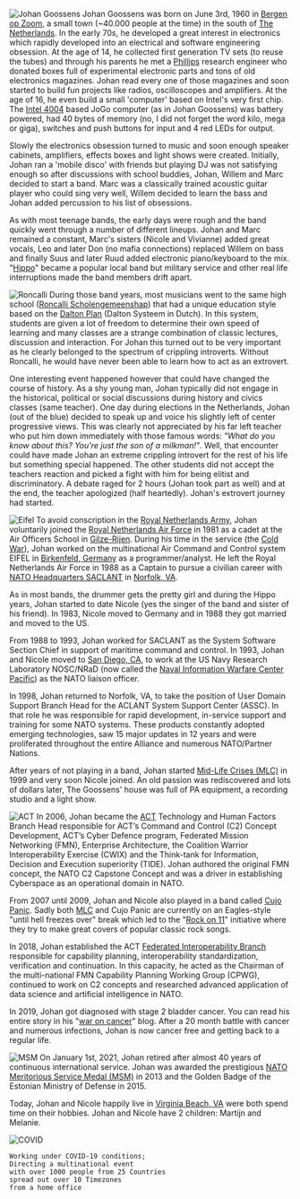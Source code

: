 ![Johan Goossens](class:float-right:rounded-circle:ml-3:img/main/johan.jpg)
Johan Goossens was born on June 3rd, 1960 in
[Bergen op Zoom](https://en.wikipedia.org/wiki/Bergen_op_Zoom),
a small town (~40.000 people at the time) in the south of
[The Netherlands](https://en.wikipedia.org/wiki/Netherlands).
In the early 70s, he developed a great interest in electronics which
rapidly developed into an electrical and software engineering
obsession.  At the age of 14, he collected first generation TV sets (to
reuse the tubes) and through his parents he met a
[Phillips](https://en.wikipedia.org/wiki/Philips) research engineer who
donated boxes full of experimental electronic parts and tons of old
electronics magazines. Johan read every one of those magazines and soon
started to build fun projects like radios, oscilloscopes and amplifiers.
At the age of 16, he even build a small 'computer' based on Intel's very
first chip. The [Intel 4004](https://en.wikipedia.org/wiki/Intel_4004)
based JoGo computer (as in Johan Goossens) was battery powered, had 40
bytes of memory (no, I did not forget the word kilo, mega or giga),
switches and push buttons for input and 4 red LEDs for output.

Slowly the electronics obsession turned to music and soon enough speaker
cabinets, amplifiers, effects boxes and light shows were created.
Initially, Johan ran a 'mobile disco' with friends but playing DJ was not
satisfying enough so after discussions with school buddies, Johan, Willem
and Marc decided to start a band. Marc was a classically trained acoustic
guitar player who could sing very well, Willem decided to learn the bass
and Johan added percussion to his list of obsessions.

As with most teenage bands, the early days were rough and the band quickly
went through a number of different lineups. Johan and Marc remained a
constant, Marc's sisters (Nicole and Vivianne) added great vocals, Leo and
later Don (no mafia connections) replaced Willem on bass and finally Suus
and later Ruud added electronic piano/keyboard to the mix.
"[Hippo](/hippo)" became a popular local band
but military service and other real life interruptions made the band
members drift apart.

![Roncalli](class:float-left:rounded:p-2:img/main/Roncalli.jpg)
During those band years, most musicians went to the same high school
([Roncalli Scholengemeenshap](https://nl.wikipedia.org/wiki/SG_Roncalli))
that had a unique education style based on the
[Dalton Plan](https://en.wikipedia.org/wiki/Dalton_Plan) (Dalton Systeem
in Dutch). In this system, students are given a lot of freedom to
determine their own speed of learning and many classes are a strange
combination of classic lectures, discussion and interaction. For Johan
this turned out to be very important as he clearly belonged to the spectrum
of crippling introverts. Without Roncalli, he would have never been
able to learn how to act as an extrovert.

One interesting event happened however that could have changed the course
of history. As a shy young man, Johan typically did not engage in the
historical, political or social discussions during history and civics
classes (same teacher). One day during elections in the Netherlands,
Johan (out of the blue) decided to speak up and voice his slightly left
of center progressive views. This was clearly not appreciated by his
far left teacher who put him down immediately with those famous words:
*"What do you know about this? You're just the son of a milkman!"*.
Well, that encounter could have made Johan an extreme
crippling introvert for the rest of his life but something special
happened. The other students did not accept the teachers reaction and
picked a fight with him for being elitist and discriminatory. A debate
raged for 2 hours (Johan took part as well) and at the end, the teacher
apologized (half heartedly). Johan's extrovert journey had started.

![Eifel](class:float-right:rounded:p-2:img/main/Eifel.jpg)
To avoid conscription in the
[Royal Netherlands Army](https://en.wikipedia.org/wiki/Royal_Netherlands_Army), Johan voluntarily joined the
[Royal Netherlands Air Force](https://en.wikipedia.org/wiki/Royal_Netherlands_Air_Force)
in 1981 as a cadet at the Air Officers School in
[Gilze-Rijen](https://en.wikipedia.org/wiki/Gilze-Rijen_Air_Base).
During his time in the service (the
[Cold War](https://en.wikipedia.org/wiki/Cold_War)),
Johan worked on the multinational Air Command and Control system EIFEL in
[Birkenfeld, Germany](https://en.wikipedia.org/wiki/Birkenfeld)
as a programmer/analyst. He left the Royal Netherlands Air Force in
1988 as a Captain to pursue a civilian career with
[NATO Headquarters SACLANT](https://en.wikipedia.org/wiki/Supreme_Allied_Commander_Atlantic) in
[Norfolk, VA](https://en.wikipedia.org/wiki/Norfolk,_Virginia).

As in most bands, the drummer gets the pretty girl and during the Hippo
years, Johan started to date Nicole (yes the singer of the band and
sister of his friend). In 1983, Nicole moved to Germany and in 1988
they got married and moved to the US.

From 1988 to 1993, Johan worked for SACLANT as the System Software
Section Chief in support of maritime command and control. In 1993, Johan
and Nicole moved to
[San Diego, CA](https://en.wikipedia.org/wiki/San_Diego),
to work at the US Navy Research Laboratory NOSC/NRaD (now called the
[Naval Information Warfare Center Pacific](https://en.wikipedia.org/wiki/Naval_Information_Warfare_Center_Pacific)) as the NATO liaison officer.

In 1998, Johan returned to Norfolk, VA, to take the position of
User Domain Support Branch Head for the ACLANT System Support Center (ASSC).
In that role he was responsible for rapid development, in-service support
and training for some NATO systems. These products constantly adopted
emerging technologies, saw 15 major updates in 12 years and were
proliferated throughout the entire Alliance and numerous NATO/Partner Nations.

After years of not playing in a band, Johan started
[Mid-Life Crises (MLC)](/mlc) in 1999 and very soon Nicole joined.
An old passion was rediscovered and lots of dollars later,
The Goossens' house was full of PA equipment, a recording studio and a
light show.

![ACT](class:float-left:rounded:p-2:img/main/ACT.png)
In 2006, Johan became the
[ACT](https://en.wikipedia.org/wiki/Allied_Command_Transformation)
Technology and Human Factors Branch Head responsible for ACT’s Command
and Control (C2) Concept Development, ACT’s Cyber Defence program,
Federated Mission Networking (FMN), Enterprise Architecture,
the Coalition Warrior Interoperability Exercise (CWIX) and
the Think-tank for Information, Decision and Execution superiority (TIDE).
Johan authored the original FMN concept, the NATO C2 Capstone Concept
and was a driver in establishing Cyberspace as an operational domain
in NATO.

From 2007 until 2009, Johan and Nicole also played in a band called
[Cujo Panic](cujopanic). Sadly both [MLC](/mlc) and Cujo Panic are
currently on an Eagles-style "until hell freezes over" break which
led to the "[Rock on 11](rockon11)" initiative where they try to make
great covers of popular classic rock songs.

In 2018, Johan established the ACT
[Federated Interoperability Branch](https://www.act.nato.int/federated-interoperability)
responsible for capability planning, interoperability standardization,
verification and continuation. In this capacity, he acted as the
Chairman of the multi-national FMN Capability Planning Working Group
(CPWG), continued to work on C2 concepts and researched advanced
application of data science and artificial intelligence in NATO.

In 2019, Johan got diagnosed with stage 2 bladder cancer. You can read
his entire story in his "[war on cancer](waroncancer.html)" blog.
After a 20 month battle with cancer and numerous infections, Johan is now
cancer free and getting back to a regular life.

![MSM](class:float-right:rounded:p-2:img/main/MSM.png)
On January 1st, 2021, Johan retired after almost 40 years of continuous
international service. Johan was awarded the prestigious
[NATO Meritorious Service Medal (MSM)](https://en.wikipedia.org/wiki/NATO_Medal#NATO_Meritorious_Service_Medal)
in 2013 and the Golden Badge of the Estonian Ministry of Defense in 2015.

Today, Johan and Nicole happily live in
[Virginia Beach, VA](https://en.wikipedia.org/wiki/Virginia_Beach,_Virginia)
were both spend time on their hobbies. Johan and Nicole have 2 children:
Martijn and Melanie.

![COVID](class:rounded:img-fluid:img/main/COVID.jpg)

	Working under COVID-19 conditions;
	Directing a multinational event
	with over 1000 people from 25 Countries
	spread out over 10 Timezones
	from a home office
